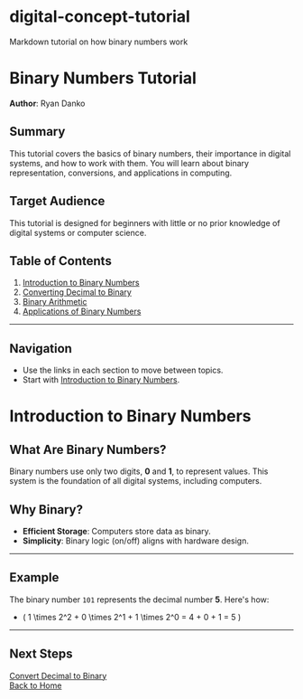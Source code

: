 # digital-concept-tutorial
Markdown tutorial on how binary numbers work
# Binary Numbers Tutorial  
**Author**: Ryan Danko  

## **Summary**  
This tutorial covers the basics of binary numbers, their importance in digital systems, and how to work with them. You will learn about binary representation, conversions, and applications in computing.

## **Target Audience**  
This tutorial is designed for beginners with little or no prior knowledge of digital systems or computer science.

## **Table of Contents**  
1. [Introduction to Binary Numbers](binary_intro.md)  
2. [Converting Decimal to Binary](decimal_to_binary.md)  
3. [Binary Arithmetic](binary_arithmetic.md)  
4. [Applications of Binary Numbers](binary_applications.md)  

---

## **Navigation**  
- Use the links in each section to move between topics.
- Start with [Introduction to Binary Numbers](binary_intro.md).

# Introduction to Binary Numbers  

## What Are Binary Numbers?  
Binary numbers use only two digits, **0** and **1**, to represent values. This system is the foundation of all digital systems, including computers.

## Why Binary?  
- **Efficient Storage**: Computers store data as binary.  
- **Simplicity**: Binary logic (on/off) aligns with hardware design.

---

## Example  
The binary number `101` represents the decimal number **5**. Here's how:  
- \( 1 \times 2^2 + 0 \times 2^1 + 1 \times 2^0 = 4 + 0 + 1 = 5 \)

---

## Next Steps  
[Convert Decimal to Binary](decimal_to_binary.md)  
[Back to Home](README.md)
